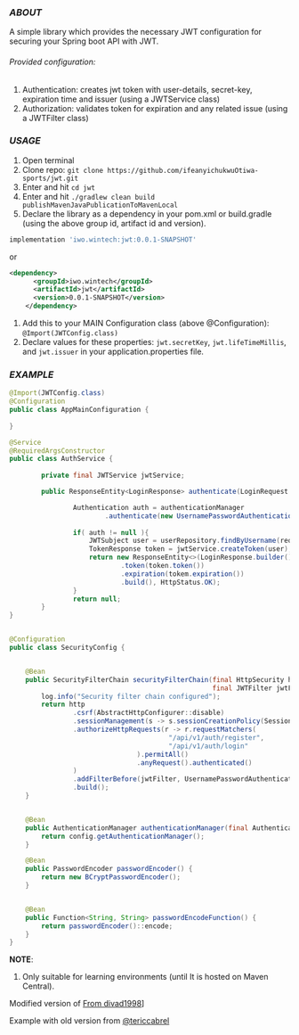 ### ***ABOUT***
A simple library which provides the necessary JWT configuration for securing your Spring boot API with JWT.


###### Provided configuration:
1. Authentication: creates jwt token with user-details, secret-key, expiration time and issuer (using a JWTService class)
2. Authorization: validates token for expiration and any related issue (using a JWTFilter class)

### ***USAGE***
1. Open terminal
2. Clone repo: `git clone https://github.com/ifeanyichukwuOtiwa-sports/jwt.git`
3. Enter and hit `cd jwt`
4. Enter and hit `./gradlew clean build publishMavenJavaPublicationToMavenLocal`
5. Declare the library as a dependency in your pom.xml or build.gradle (using the above group id, artifact id and version).
```build.gradle
implementation 'iwo.wintech:jwt:0.0.1-SNAPSHOT'
```
or
```pom.xml
<dependency>
      <groupId>iwo.wintech</groupId>
      <artifactId>jwt</artifactId>
      <version>0.0.1-SNAPSHOT</version>
    </dependency>
```

1. Add this to your MAIN Configuration class (above @Configuration): `@Import(JWTConfig.class)`
2. Declare values for these properties: `jwt.secretKey`, `jwt.lifeTimeMillis`, and `jwt.issuer` in your application.properties file.

### ***EXAMPLE***

```java
@Import(JWTConfig.class)
@Configuration
public class AppMainConfiguration {
    
}

@Service
@RequiredArgsConstructor
public class AuthService {
        
        private final JWTService jwtService;

        public ResponseEntity<LoginResponse> authenticate(LoginRequest request){

                Authentication auth = authenticationManager
                        .authenticate(new UsernamePasswordAuthenticationToken(request.getUsername(), request.getPassword()));
        
                if( auth != null ){
                    JWTSubject user = userRepository.findByUsername(request.getUsername());
                    TokenResponse token = jwtService.createToken(user);
                    return new ResponseEntity<>(LoginResponse.builder().email(user.email())
                            .token(token.token())
                            .expiration(tokem.expiration())
                            .build(), HttpStatus.OK);
                }
                return null;
        }
}   


@Configuration
public class SecurityConfig {


    @Bean
    public SecurityFilterChain securityFilterChain(final HttpSecurity http,
                                                   final JWTFilter jwtFilter) throws Exception {
        log.info("Security filter chain configured");
        return http
                .csrf(AbstractHttpConfigurer::disable)
                .sessionManagement(s -> s.sessionCreationPolicy(SessionCreationPolicy.STATELESS))
                .authorizeHttpRequests(r -> r.requestMatchers(
                                        "/api/v1/auth/register",
                                        "/api/v1/auth/login"
                                ).permitAll()
                                .anyRequest().authenticated()
                )
                .addFilterBefore(jwtFilter, UsernamePasswordAuthenticationFilter.class)
                .build();
    }


    @Bean
    public AuthenticationManager authenticationManager(final AuthenticationConfiguration config) throws Exception {
        return config.getAuthenticationManager();
    }

    @Bean
    public PasswordEncoder passwordEncoder() {
        return new BCryptPasswordEncoder();
    }


    @Bean
    public Function<String, String> passwordEncodeFunction() {
        return passwordEncoder()::encode;
    }
}
```


**NOTE**:
1. Only suitable for learning environments (until It is hosted on Maven Central).

Modified version of [From divad1998](https://github.com/divad1998/jwt)] 


Example with old version from [@tericcabrel](https://medium.com/@tericcabrel/implement-jwt-authentication-in-a-spring-boot-3-application-5839e4fd8fac)